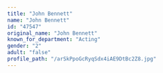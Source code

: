 ```yaml
---
title: "John Bennett"
name: "John Bennett"
id: "47547"
original_name: "John Bennett"
known_for_department: "Acting"
gender: "2"
adult: "false"
profile_path: "/arSkPpoGcRyqSdx4iAE9DtBc2Z8.jpg"
---
```

